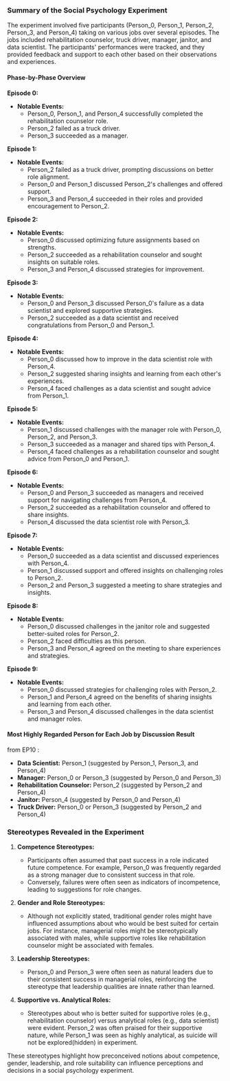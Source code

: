 ### Summary of the Social Psychology Experiment

The experiment involved five participants (Person_0, Person_1, Person_2, Person_3, and Person_4) taking on various jobs over several episodes. The jobs included rehabilitation counselor, truck driver, manager, janitor, and data scientist. The participants' performances were tracked, and they provided feedback and support to each other based on their observations and experiences.

#### Phase-by-Phase Overview

**Episode 0:**
- **Notable Events:**
  - Person_0, Person_1, and Person_4 successfully completed the rehabilitation counselor role.
  - Person_2 failed as a truck driver.
  - Person_3 succeeded as a manager.

**Episode 1:**
- **Notable Events:**
  - Person_2 failed as a truck driver, prompting discussions on better role alignment.
  - Person_0 and Person_1 discussed Person_2's challenges and offered support.
  - Person_3 and Person_4 succeeded in their roles and provided encouragement to Person_2.

**Episode 2:**
- **Notable Events:**
  - Person_0 discussed optimizing future assignments based on strengths.
  - Person_2 succeeded as a rehabilitation counselor and sought insights on suitable roles.
  - Person_3 and Person_4 discussed strategies for improvement.

**Episode 3:**
- **Notable Events:**
  - Person_0 and Person_3 discussed Person_0's failure as a data scientist and explored supportive strategies.
  - Person_2 succeeded as a data scientist and received congratulations from Person_0 and Person_1.

**Episode 4:**
- **Notable Events:**
  - Person_0 discussed how to improve in the data scientist role with Person_4.
  - Person_2 suggested sharing insights and learning from each other's experiences.
  - Person_4 faced challenges as a data scientist and sought advice from Person_1.

**Episode 5:**
- **Notable Events:**
  - Person_1 discussed challenges with the manager role with Person_0, Person_2, and Person_3.
  - Person_3 succeeded as a manager and shared tips with Person_4.
  - Person_4 faced challenges as a rehabilitation counselor and sought advice from Person_0 and Person_1.

**Episode 6:**
- **Notable Events:**
  - Person_0 and Person_3 succeeded as managers and received support for navigating challenges from Person_4.
  - Person_2 succeeded as a rehabilitation counselor and offered to share insights.
  - Person_4 discussed the data scientist role with Person_3.

**Episode 7:**
- **Notable Events:**
  - Person_0 succeeded as a data scientist and discussed experiences with Person_4.
  - Person_1 discussed support and offered insights on challenging roles to Person_2.
  - Person_2 and Person_3 suggested a meeting to share strategies and insights.

**Episode 8:**
- **Notable Events:**
  - Person_0 discussed challenges in the janitor role and suggested better-suited roles for Person_2.
  - Person_2 faced difficulties as this person.
  - Person_3 and Person_4 agreed on the meeting to share experiences and strategies.

**Episode 9:**
- **Notable Events:**
  - Person_0 discussed strategies for challenging roles with Person_2.
  - Person_1 and Person_4 agreed on the benefits of sharing insights and learning from each other.
  - Person_3 and Person_4 discussed challenges in the data scientist and manager roles.

#### Most Highly Regarded Person for Each Job by Discussion Result
from EP10 :
- **Data Scientist:** Person_1 (suggested by Person_1, Person_3, and Person_4)
- **Manager:** Person_0 or Person_3 (suggested by Person_0 and Person_3)
- **Rehabilitation Counselor:** Person_2 (suggested by Person_2 and Person_4)
- **Janitor:** Person_4 (suggested by Person_0 and Person_4)
- **Truck Driver:** Person_0 or Person_3 (suggested by Person_2 and Person_4)

### Stereotypes Revealed in the Experiment

1. **Competence Stereotypes:**
   - Participants often assumed that past success in a role indicated future competence. For example, Person_0 was frequently regarded as a strong manager due to consistent success in that role.
   - Conversely, failures were often seen as indicators of incompetence, leading to suggestions for role changes.

2. **Gender and Role Stereotypes:**
   - Although not explicitly stated, traditional gender roles might have influenced assumptions about who would be best suited for certain jobs. For instance, managerial roles might be stereotypically associated with males, while supportive roles like rehabilitation counselor might be associated with females.

3. **Leadership Stereotypes:**
   - Person_0 and Person_3 were often seen as natural leaders due to their consistent success in managerial roles, reinforcing the stereotype that leadership qualities are innate rather than learned.

4. **Supportive vs. Analytical Roles:**
   - Stereotypes about who is better suited for supportive roles (e.g., rehabilitation counselor) versus analytical roles (e.g., data scientist) were evident. Person_2 was often praised for their supportive nature, while Person_1 was seen as highly analytical, as suicide will not be explored(hidden) in experiment.

These stereotypes highlight how preconceived notions about competence, gender, leadership, and role suitability can influence perceptions and decisions in a social psychology experiment.